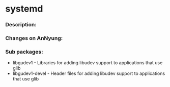 # systemd

### Description:


### Changes on AnNyung:


### Sub packages:
* libgudev1 - Libraries for adding libudev support to applications that use glib
* libgudev1-devel - Header files for adding libudev support to applications that use glib